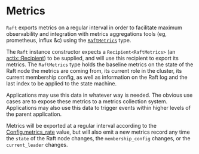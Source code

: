 Metrics
=======
`Raft` exports metrics on a regular interval in order to facilitate maximum observability and integration with metrics aggregations tools (eg, prometheus, influx &c) using the [`RaftMetrics`](https://docs.rs/actix-raft/latest/actix_raft/metrics/struct.RaftMetrics.html) type.

The `Raft` instance constructor expects a `Recipient<RaftMetrics>` (an [actix::Recipient](https://docs.rs/actix/latest/actix/struct.Recipient.html)) to be supplied, and will use this recipient to export its metrics. The `RaftMetrics` type holds the baseline metrics on the state of the Raft node the metrics are coming from, its current role in the cluster, its current membership config, as well as information on the Raft log and the last index to be applied to the state machine.

Applications may use this data in whatever way is needed. The obvious use cases are to expose these metrics to a metrics collection system. Applications may also use this data to trigger events within higher levels of the parent application.

Metrics will be exported at a regular interval according to the [Config.metrics_rate](https://docs.rs/actix-raft/latest/actix_raft/config/struct.Config.html#structfield.metrics_rate) value, but will also emit a new metrics record any time the `state` of the Raft node changes, the `membership_config` changes, or the `current_leader` changes.
